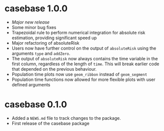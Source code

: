 # casebase 1.0.0

* *Major new release*
* Some minor bug fixes
* Trapezoidal rule to perform numerical integration for absolute risk estimation, providing significant speed up
* Major refactoring of absoluteRisk
* Users now have further control on the output of `absoluteRisk` using the arguments `type` and `addZero`.
* The output of `absoluteRisk` now always contains the time variable in the first column, regardless of the length of `time`. This will break earlier code that depended on the previous behaviour.
* Population time plots now use `geom_ribbon` instead of `geom_segment`
* Population time functions now allowed for more flexible plots with user defined arguments

# casebase 0.1.0

* Added a `NEWS.md` file to track changes to the package.
* First release of the casebase package


